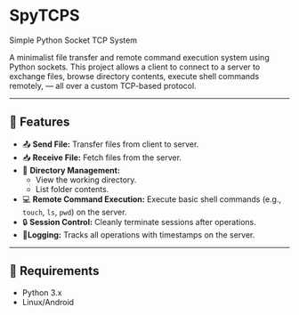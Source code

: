 # SpyTCPS
Simple Python Socket TCP System 

A minimalist file transfer and remote command execution system using Python sockets. This project allows a client to connect to a server to exchange files, browse directory contents, execute shell commands remotely, — all over a custom TCP-based protocol.

---

## 📂 Features

- 📤 **Send File:** Transfer files from client to server.
- 📥 **Receive File:** Fetch files from the server.
- 📁 **Directory Management:**
  - View the working directory.
  - List folder contents.
- 💻 **Remote Command Execution:** Execute basic shell commands (e.g., `touch`, `ls`, `pwd`) on the server.
- 🔒 **Session Control:** Cleanly terminate sessions after operations.
- 🧾**Logging:** Tracks all operations with timestamps on the server.

---

## 🧰 Requirements

- Python 3.x
- Linux/Android 
